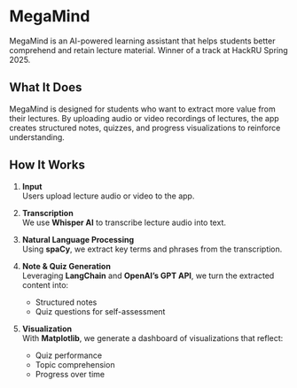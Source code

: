 # MegaMind

MegaMind is an AI-powered learning assistant that helps students better comprehend and retain lecture material. Winner of a track at HackRU Spring 2025.

## What It Does

MegaMind is designed for students who want to extract more value from their lectures. By uploading audio or video recordings of lectures, the app creates structured notes, quizzes, and progress visualizations to reinforce understanding.

## How It Works

1. **Input**  
   Users upload lecture audio or video to the app.

2. **Transcription**  
   We use **Whisper AI** to transcribe lecture audio into text.

3. **Natural Language Processing**  
   Using **spaCy**, we extract key terms and phrases from the transcription.

4. **Note & Quiz Generation**  
   Leveraging **LangChain** and **OpenAI’s GPT API**, we turn the extracted content into:
   - Structured notes
   - Quiz questions for self-assessment

5. **Visualization**  
   With **Matplotlib**, we generate a dashboard of visualizations that reflect:
   - Quiz performance
   - Topic comprehension
   - Progress over time
